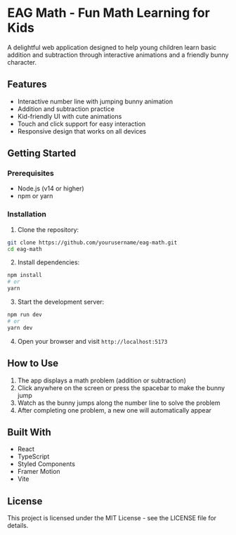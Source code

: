 # EAG Math - Fun Math Learning for Kids

A delightful web application designed to help young children learn basic addition and subtraction through interactive animations and a friendly bunny character.

## Features

- Interactive number line with jumping bunny animation
- Addition and subtraction practice
- Kid-friendly UI with cute animations
- Touch and click support for easy interaction
- Responsive design that works on all devices

## Getting Started

### Prerequisites

- Node.js (v14 or higher)
- npm or yarn

### Installation

1. Clone the repository:
```bash
git clone https://github.com/yourusername/eag-math.git
cd eag-math
```

2. Install dependencies:
```bash
npm install
# or
yarn
```

3. Start the development server:
```bash
npm run dev
# or
yarn dev
```

4. Open your browser and visit `http://localhost:5173`

## How to Use

1. The app displays a math problem (addition or subtraction)
2. Click anywhere on the screen or press the spacebar to make the bunny jump
3. Watch as the bunny jumps along the number line to solve the problem
4. After completing one problem, a new one will automatically appear

## Built With

- React
- TypeScript
- Styled Components
- Framer Motion
- Vite

## License

This project is licensed under the MIT License - see the LICENSE file for details. 